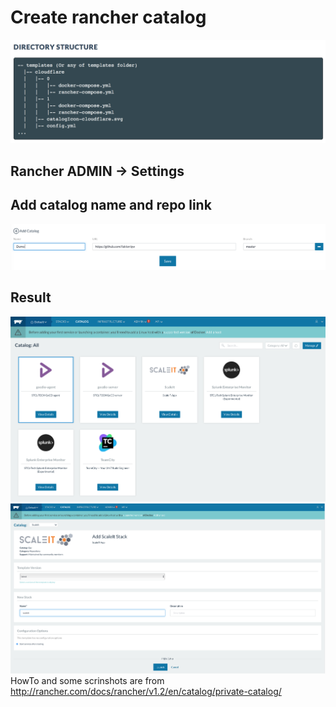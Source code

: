 # Create rancher catalog
![folder_strukture](images/folder_strukture.png)
## Rancher ADMIN -> Settings
## Add catalog name and repo link
![settings](images/settings.png)
## Result
![result](images/result.png)
![result1](images/result1.png)
HowTo and some scrinshots are from http://rancher.com/docs/rancher/v1.2/en/catalog/private-catalog/
